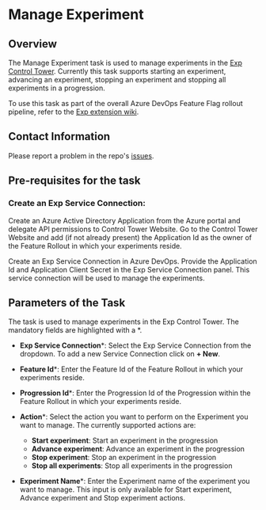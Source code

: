 # Manage Experiment

## Overview

The Manage Experiment task is used to manage experiments in the [Exp Control Tower](https://exp.microsoft.com). Currently this task supports starting an experiment, advancing an experiment, stopping an experiment and stopping all experiments in a progression.

To use this task as part of the overall Azure DevOps Feature Flag rollout pipeline, refer to the [Exp extension wiki](https://github.com/microsoft/exp-extension/wiki/Exp-Extension-Wiki).

## Contact Information

Please report a problem in the repo's [issues](https://github.com/microsoft/exp-extension/issues).

## Pre-requisites for the task

### Create an Exp Service Connection:
Create an Azure Active Directory Application from the Azure portal and delegate API permissions to Control Tower Website. Go to the Control Tower Website and add (if not already present) the Application Id as the owner of the Feature Rollout in which your experiments reside. 

Create an Exp Service Connection in Azure DevOps. Provide the Application Id and Application Client Secret in the Exp Service Connection panel. This service connection will be used to manage the experiments.

## Parameters of the Task

The task is used to manage experiments in the Exp Control Tower. The mandatory fields are highlighted with a *.

* **Exp Service Connection**\*: Select the Exp Service Connection from the dropdown. To add a new Service Connection click on **+ New**.

* **Feature Id**\*: Enter the Feature Id of the Feature Rollout in which your experiments reside.

* **Progression Id**\*: Enter the Progression Id of the Progression within the Feature Rollout in which your experiments reside.

* **Action**\*: Select the action you want to perform on the Experiment you want to manage. The currently supported actions are:
  * **Start experiment**: Start an experiment in the progression
  * **Advance experiment**: Advance an experiment in the progression
  * **Stop experiment**: Stop an experiment in the progression
  * **Stop all experiments**: Stop all experiments in the progression

* **Experiment Name**\*: Enter the Experiment name of the experiment you want to manage. This input is only available for Start experiment, Advance experiment and Stop experiment actions.
